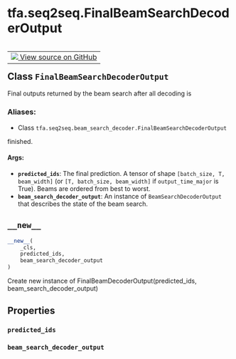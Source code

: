 <div itemscope itemtype="http://developers.google.com/ReferenceObject">
<meta itemprop="name" content="tfa.seq2seq.FinalBeamSearchDecoderOutput" />
<meta itemprop="path" content="Stable" />
<meta itemprop="property" content="predicted_ids"/>
<meta itemprop="property" content="beam_search_decoder_output"/>
<meta itemprop="property" content="__new__"/>
</div>

# tfa.seq2seq.FinalBeamSearchDecoderOutput


<table class="tfo-notebook-buttons tfo-api" align="left">

<td>
  <a target="_blank" href="https://github.com/tensorflow/addons/tree/r0.6/tensorflow_addons/seq2seq/beam_search_decoder.py#L49-L63">
    <img src="https://www.tensorflow.org/images/GitHub-Mark-32px.png" />
    View source on GitHub
  </a>
</td></table>



## Class `FinalBeamSearchDecoderOutput`

Final outputs returned by the beam search after all decoding is



### Aliases:

* Class `tfa.seq2seq.beam_search_decoder.FinalBeamSearchDecoderOutput`


<!-- Placeholder for "Used in" -->
finished.

#### Args:


* <b>`predicted_ids`</b>: The final prediction. A tensor of shape
  `[batch_size, T, beam_width]` (or `[T, batch_size, beam_width]` if
  `output_time_major` is True). Beams are ordered from best to worst.
* <b>`beam_search_decoder_output`</b>: An instance of `BeamSearchDecoderOutput` that
  describes the state of the beam search.

<h2 id="__new__"><code>__new__</code></h2>

``` python
__new__(
    _cls,
    predicted_ids,
    beam_search_decoder_output
)
```

Create new instance of FinalBeamDecoderOutput(predicted_ids, beam_search_decoder_output)




## Properties

<h3 id="predicted_ids"><code>predicted_ids</code></h3>




<h3 id="beam_search_decoder_output"><code>beam_search_decoder_output</code></h3>






